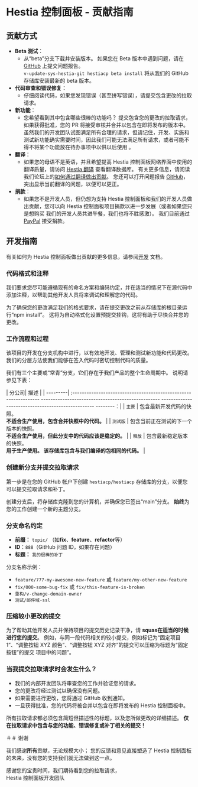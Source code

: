 # Hestia 控制面板 - 贡献指南

## 贡献方式

- **Beta 测试**：
  - 从“beta”分支下载并安装版本。 如果您在 Beta 版本中遇到问题，请在 [GitHub](https://www.github.com/hestiacp/hestiacp/issues) 上提交问题报告。<br>
     `v-update-sys-hestia-git hestiacp beta install` 将从我们的 GitHub 存储库安装最新的 beta 版本。
- **代码审查和错误修复**：
  - 仔细阅读代码，如果您发现错误（甚至拼写错误），请提交包含更改的拉取请求。
- **新功能**：
  - 您希望看到其中包含哪些很棒的功能吗？ 提交包含您的更改的拉取请求，如果获得批准，您的 PR 将接受审核并合并以包含在即将发布的版本中。 虽然我们的开发团队试图满足所有合理的请求，但请记住，开发、实施和测试新功能确实需要时间，因此我们可能无法满足所有请求，或者可能不得不将某个功能放在待办事项中以供以后使用 。
- **翻译**：
  - 如果您的母语不是英语，并且希望提高 Hestia 控制面板网络界面中使用的翻译质量，请访问 [Hestia 翻译](https://translate.hestiacp.com/projects/hestiacp/) 查看翻译数据库。 有关更多信息，请阅读我们论坛上的[如何通过翻译做出贡献](https://forum.hestiacp.com/t/how-to-contribute-with-translations/1664)。 您还可以打开问题报告 [GitHub](https://www.github.com/hestiacp/hestiacp/issues)，突出显示当前翻译的问题，以便可以更正。
- **捐款**：
  - 如果您不是开发人员，但仍想为支持 Hestia 控制面板和我们的开发人员做出贡献，您可以向 Hestia 控制面板项目捐款以进一步发展（或者如果您只是想购买 我们的开发人员共进午餐，我们也将不胜感激）。 我们目前通过 [PayPal](https://www.paypal.com/cgi-bin/webscr?cmd=_s-xclick&hosted_button_id=ST87LQH2CHGLA) 接受捐款。

## 开发指南

有关如何为 Hestia 控制面板做出贡献的更多信息，请参阅[开发](docs/docs/contributing/development.md) 文档。

### 代码格式和注释

我们要求您尽可能遵循现有的命名方案和编码约定，并在适当的情况下在源代码中添加注释，以帮助其他开发人员将来调试和理解您的代码。

为了确保您的更改满足我们的格式要求，请在提交更改之前从存储库的根目录运行“npm install”。 这将为自动格式化设置预提交挂钩，这将有助于尽快合并您的更改。

### 工作流程和过程

该项目的开发在分支机构中进行，以有效地开发、管理和测试新功能和代码更改。 我们的分层方法使我们能够在签入代码时密切控制代码的质量。

我们有三个主要或“常青”分支，它们存在于我们产品的整个生命周期中。 说明请参见下表：

| 分公司| 描述 |
| ---------| :---------------------------------------------------------------- -------------------------------------------------- -------------------------------------------------- --------：|
| `主要` | 包含最新开发代码的快照。<br>**不适合生产使用，包含合并快照中的代码。** |
| `测试版` | 包含当前正在测试的下一个版本的快照。<br>**不适合生产使用，但此分支中的代码应该是稳定的。** |
| `释放` | 包含最新稳定版本的快照。<br>**用于生产使用。 该存储库包含与我们编译的包相同的代码。** |

### 创建新分支并提交拉取请求

第一步是在您的 GitHub 帐户下创建 `hestiacp/hestiacp` 存储库的分支，以便您可以提交拉取请求和补丁。

创建分支后，将存储库克隆到您的计算机，并确保您已签出“main”分支。 **始终**为您的工作创建一个新的主题分支。

### 分支命名约定

- **前缀：** `topic/` （如**fix**、**feature**、**refactor**等）
- **ID**：`888`（GitHub 问题 ID，如果存在问题）
- **标题：** `我的很棒的补丁`

分支名称示例：

- `feature/777-my-awesome-new-feature` 或 `feature/my-other-new-feature`
- `fix/000-some-bug-fix` 或 `fix/this-feature-is-broken`
- `重构/v-change-domain-owner`
- `测试/邮件域-ssl`

### 压缩较小更改的提交

为了帮助其他开发人员并保持项目的提交历史记录干净，请 **squas在适当的时候进行您的提交**。 例如，与同一段代码相关的较小提交，例如标记为“固定项目 1”、“调整按钮 XYZ 颜色”、“调整按钮 XYZ 对齐”的提交可以压缩为标题为“固定按钮”的提交 项目中的问题”。

### 当我提交拉取请求时会发生什么？

- 我们的内部开发团队将审查您的工作并验证您的请求。
- 您的更改将经过测试以确保没有问题。
- 如果需要进行更改，您将通过 GitHub 收到通知。
- 一旦获得批准，您的代码将被合并以包含在即将发布的 Hestia 控制面板中。

所有拉取请求都必须包含简短但描述性的标题，以及您所做更改的详细描述。 **仅在拉取请求中包含与您的功能、错误修复或补丁相关的提交！**

＃＃ 谢谢

我们感谢**所有**贡献，无论规模大小； 您的反馈和意见直接塑造了 Hestia 控制面板的未来，没有您的支持我们就无法做到这一点。

感谢您的宝贵时间，我们期待看到您的拉取请求，<br>
Hestia 控制面板开发团队
